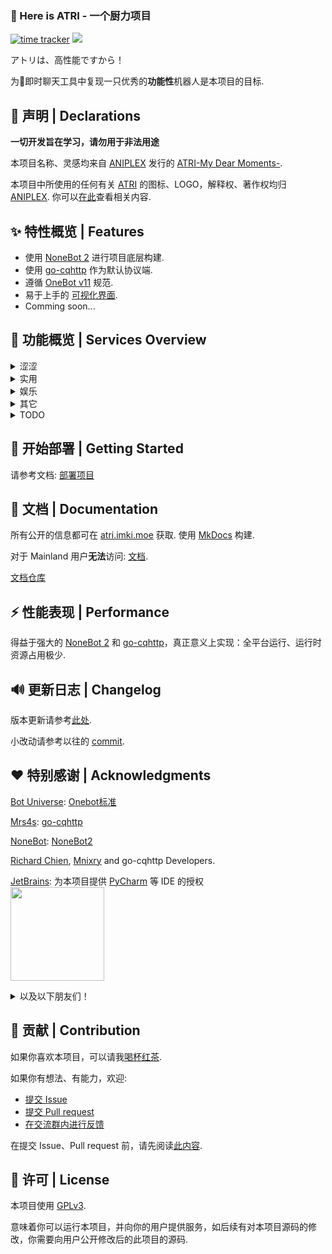 ### 👋 Here is ATRI - 一个厨力项目

[![time tracker](https://wakatime.com/badge/github/Kyomotoi/ATRI.svg)](https://wakatime.com/badge/github/Kyomotoi/ATRI)
[![](https://img.shields.io/github/license/Kyomotoi/ATRI)](https://www.gnu.org/licenses/gpl-3.0.html)

アトリは、高性能ですから！

为🐧即时聊天工具中复现一只优秀的**功能性**机器人是本项目的目标.

## 📌 声明 | Declarations

**一切开发旨在学习，请勿用于非法用途**

本项目名称、灵感均来自 [ANIPLEX](https://aniplex-exe.com/) 发行的 [ATRI-My Dear Moments-](https://atri-mdm.com/).

本项目中所使用的任何有关 [ATRI](https://atri-mdm.com/) 的图标、LOGO，解释权、著作权均归 [ANIPLEX](https://aniplex-exe.com/). 你可以[在此](https://aniplex-exe.com/guidelines/)查看相关内容.

## ✨ 特性概览 | Features

- 使用 [NoneBot 2](https://v2.nonebot.dev/) 进行项目底层构建.
- 使用 [go-cqhttp](https://go-cqhttp.org/) 作为默认协议端.
- 遵循 [OneBot v11](https://onebot.dev/) 规范.
- 易于上手的 [可视化界面](https://github.com/Kyomotoi/Project-ATRI-Console).
- Comming soon...

## 📱 功能概览 | Services Overview

<details markdown='1'><summary>涩涩</summary>

- 文爱<br>
- 涩图<br>
- 涩图嗅探<br>
- 涩批翻译机
</details>

<details markdown='1'><summary>实用</summary>

- 在线运行代码<br>
- 伪造转发内容<br>
- 以图搜图<br>
- 以图搜番<br>
- ATRI语（加密、解密，改自[`rcnb`](https://github.com/rcnbapp/RCNB.js)）<br>
- 简单骰子<br>
- b站动态订阅<br>
- Twitter 动态订阅
</details>

<details markdown='1'><summary>娱乐</summary>

- 看不懂的笑话<br>
- 今天吃什么<br>
- 老婆！
</details>

<details markdown='1'><summary>其它</summary>

- B站小程序解析<br>
- 状态查看
</details>

<details markdown='1'><summary>TODO</summary>

> 被勾上的即已大致完成，但仍需优化<br>
- [x] 网页控制台<br>
- [ ] Twitter助手<br>
- [ ] 自定义词库（多种方式匹配）<br>
- [ ] RSS订阅<br>
- [ ] 冷重启<br>
- [ ] 进裙验证（问题可自定义）<br>
- [ ] 好感度系统<br>
</details>

## 🚀 开始部署 | Getting Started

请参考文档: [部署项目](https://atri.imki.moe/install/installation/)

## 📖 文档 | Documentation
所有公开的信息都可在 [atri.imki.moe](https://atri.imki.moe) 获取. 使用 [MkDocs](https://github.com/mkdocs/mkdocs/) 构建. 

对于 Mainland 用户**无法**访问: [文档](https://project-atri-docs.vercel.app/).

[文档仓库](https://github.com/Kyomotoi/Project-ATRI-Docs)

## ⚡️ 性能表现 | Performance

得益于强大的 [NoneBot 2](https://v2.nonebot.dev/) 和 [go-cqhttp](https://go-cqhttp.org/)，真正意义上实现：全平台运行、运行时资源占用极少.

## 🔊 更新日志 | Changelog

版本更新请参考[此处](changelog.md).

小改动请参考以往的 [commit](https://github.com/Kyomotoi/ATRI/commits/main).

## ❤️ 特别感谢 | Acknowledgments

[Bot Universe](https://github.com/botuniverse): [Onebot标准](https://onebot.dev/)

[Mrs4s](https://github.com/Mrs4s): [go-cqhttp](https://github.com/Mrs4s/go-cqhttp)

[NoneBot](https://github.com/nonebot): [NoneBot2](https://github.com/nonebot/nonebot2)

[Richard Chien](https://github.com/richardchien), [Mnixry](https://github.com/mnixry) and go-cqhttp Developers.

[JetBrains](https://www.jetbrains.com/?from=ATRI): 为本项目提供 [PyCharm](https://www.jetbrains.com/pycharm/?from=ATRI) 等 IDE 的授权<br>
[<img src="https://cdn.jsdelivr.net/gh/Kyomotoi/CDN@master/noting/jetbrains-variant-3.png" width="150"/>](https://www.jetbrains.com/?from=ATRI)

<details markdown='1'><summary>以及以下朋友们！</summary>

>排名不分现后
- 50861735 11.00 CNY<br>
- 1072324725 17.00 CNY<br>
- AfdianUser_quGy 5.00 CNY<br>
- 1752179928 56.14 CNY<br>
- Mikasa 66.00 CNY<br>
- SkipM4 32.00 CNY<br>
- Chunk7 33.00 CNY<br>
- Wwwwwwalnut 10.00 CNY<br>
- 演变 5.00 CNY<br>
- YuimeC 23.33 CNY<br>
- Ohdmire 20.00 CNY<br>
- TerRALi 23.45 CNY<br>
- 虾仁 21.00 CNY<br>
- Tianli 11.00 CNY<br>
- linx 33.00 CNY<br>
- 屁东 5.00 CNY<br>
- A_Kyuu 200.00 CNY<br>
> Total: 543.92 CNY. 17 sponsors.
</details>

## 👥 贡献 | Contribution

如果你喜欢本项目，可以请我[喝杯红茶](https://afdian.net/@Kyomotoi).

如果你有想法、有能力，欢迎:
- [提交 Issue](https://github.com/Kyomotoi/ATRI/issues)
- [提交 Pull request](https://github.com/Kyomotoi/ATRI/pulls)
- [在交流群内进行反馈](https://jq.qq.com/?_wv=1027&k=WoAAYXbJ)

在提交 Issue、Pull request 前，请先阅读[此内容](https://atri.kyomotoi.moe/developer/overview/).

## 📄 许可 | License

本项目使用 [GPLv3](https://www.gnu.org/licenses/gpl-3.0.html).

意味着你可以运行本项目，并向你的用户提供服务，如后续有对本项目源码的修改，你需要向用户公开修改后的此项目的源码.
